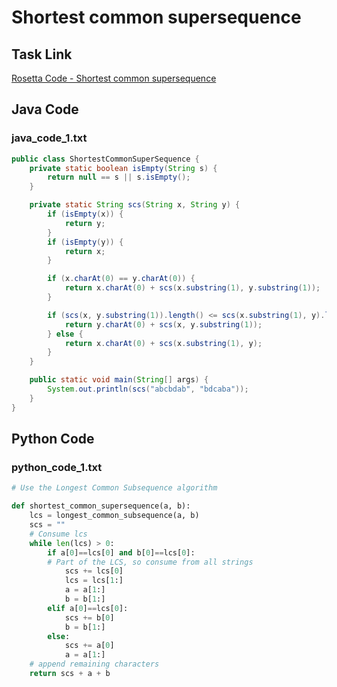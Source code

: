 # Shortest common supersequence

## Task Link
[Rosetta Code - Shortest common supersequence](https://rosettacode.org/wiki/Shortest_common_supersequence)

## Java Code
### java_code_1.txt
```java
public class ShortestCommonSuperSequence {
    private static boolean isEmpty(String s) {
        return null == s || s.isEmpty();
    }

    private static String scs(String x, String y) {
        if (isEmpty(x)) {
            return y;
        }
        if (isEmpty(y)) {
            return x;
        }

        if (x.charAt(0) == y.charAt(0)) {
            return x.charAt(0) + scs(x.substring(1), y.substring(1));
        }

        if (scs(x, y.substring(1)).length() <= scs(x.substring(1), y).length()) {
            return y.charAt(0) + scs(x, y.substring(1));
        } else {
            return x.charAt(0) + scs(x.substring(1), y);
        }
    }

    public static void main(String[] args) {
        System.out.println(scs("abcbdab", "bdcaba"));
    }
}

```

## Python Code
### python_code_1.txt
```python
# Use the Longest Common Subsequence algorithm

def shortest_common_supersequence(a, b):
    lcs = longest_common_subsequence(a, b)
    scs = ""
    # Consume lcs
    while len(lcs) > 0:
        if a[0]==lcs[0] and b[0]==lcs[0]:
        # Part of the LCS, so consume from all strings
            scs += lcs[0]
            lcs = lcs[1:]
            a = a[1:]
            b = b[1:]
        elif a[0]==lcs[0]:
            scs += b[0]
            b = b[1:]
        else:
            scs += a[0]
            a = a[1:]
    # append remaining characters
    return scs + a + b

```

